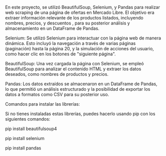 En este proyecto, se utilizó BeautifulSoup, Selenium, y Pandas para realizar web scraping de una página de ofertas en Mercado Libre. El objetivo era extraer información relevante de los productos listados, incluyendo nombres, precios, y descuentos , para su posterior análisis y almacenamiento en un DataFrame de Pandas.

Selenium: Se utilizó Selenium para interactuar con la página web de manera dinámica. Esto incluyó la navegación a través de varias páginas (paginación) hasta la página 20, y la simulación de acciones del usuario, como hacer clic en los botones de "siguiente página".

BeautifulSoup: Una vez cargada la página con Selenium, se empleó BeautifulSoup para analizar el contenido HTML y extraer los datos deseados, como nombres de productos y precios.

Pandas: Los datos extraídos se almacenaron en un DataFrame de Pandas, lo que permitió un análisis estructurado y la posibilidad de exportar los datos a formatos como CSV para su posterior uso.

Comandos para instalar las librerías:

Si no tienes instaladas estas librerías, puedes hacerlo usando pip con los siguientes comandos:

pip install beautifulsoup4

pip install selenium

pip install pandas
